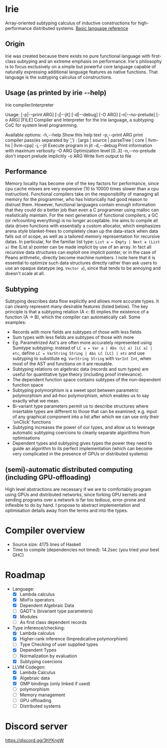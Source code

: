 # Irie
Array-oriented subtyping calculus of inductive constructions for high-performance distributed systems. [Basic language reference](languageDocumentation.md)

## Origin
Irie was created because there exists no pure functional language with first-class subtyping and an extreme emphasis on performance. Irie's philosophy is to focus exclusively on a simple but powerful core language capable of naturally expressing additional language features as native functions. That language is the subtyping calculus of constructions.

## Usage (as printed by irie --help)
Irie compiler/interpreter

Usage: [-p|--print ARG] [-j|--jit] [-d|--debug] [-O ARG]
       [-n|--no-prelude] [-o ARG] [FILE]
  Compiler and Interpreter for the Irie language, a subtyping CoC for system
  level programming.

Available options:
  -h,--help                Show this help text
  -p,--print ARG           print compiler pass(es separated by ',') : [args |
                           source | parseTree | core | llvm-hs | llvm-cpp]
  -j,--jit                 Execute program in jit
  -d,--debug               Print information with maximum verbosity
  -O ARG                   Optimization level [0..3]
  -n,--no-prelude          don't import prelude implicitly
  -o ARG                   Write llvm output to file

## Performance
Memory locality has become one of the key factors for performance, since cpu cache misses are very expensive (10 to 10000 times slower than a cpu instruction). Functional compilers take on the responsibility of managing all memory for the programmer, who has historically had good reason to distrust them. However, functional languages contain enough information that they could do a better job than even a C programmer using malloc can realistically maintain. For the next generation of functional compilers, a GC (or refcounting everything) is no longer acceptable. Irie aims to compile all data driven functions with essentially a custom allocator, which emphasizes arena style blanket-frees to completely clean up the data-stack when data falls out of scope, as well as a tailored memory representation for recursive datas. In particular, for the familiar list type: `List a = Empty | Next a (List a)` the (List a) pointer can be made implicit by use of an array. In fact all recursive data structures can exploit one implicit pointer, or in the case of Peano arithmetic, directly become machine numbers. I note here that it is essential to optimize such data structures directly rather than ask users to use an opaque datatype (eg. `Vector a`), since that tends to be annoying and doesn't scale at all.

## Subtyping
Subtyping describes data flow explicitly and allows more accurate types. It can cleanly represent many desirable features (listed below). The key principle is that a subtyping relation (A <: B) implies the existence of a function (A -> B), which the compiler can automatically call. Some examples:
* Records with more fields are subtypes of those with less fields
* Sum types with less fields are subtypes of those with more
* Eg. Parametrized Ast's are often more accurately represented using Sumtype subtyping: instead of `LC a = Var a | Abs (LC a) [LC a] | etc`, define `LC = VarString String | Abs LC [LC] | etc` and use subtyping to substitute eg. `VarString String` with `VarInt Int`, when most of the AST and functions on it are reusable.
* Subtyping relations on algebraic data (records and sum types) are useful for quantitative type theory (including proof irrelevance).
* The dependent function space contains subtypes of the non-dependent function space
* Subtyping polymorphism is a sweet spot between parametric polymorphism and ad-hoc polymorphism, which enables us to say exactly what we mean.
* Bi-variant type parameters permit us to describe structures where insertable types are different to those that can be examined; e.g. input of any graphical component into a list after which we can use only their 'onClick' functions
* Subtyping increases the power of our types, and allow us to leverage automatic subtyping coercions to cleanly separate algorithms from optimisations
* Dependent types and subtyping gives types the power they need to guide an algorithm to its perfect implementation (which can become very complicated in the presence of GPUs or distributed systems)

## (semi)-automatic distributed computing (including GPU-offloading)
High level abstractions are necessary if we are to comfortably program using GPUs and distributed networks, since forking GPU kernels and sending programs over a network is far too tedious, error-prone and inflexible to do by hand. I propose to abstract implementation and optimisation details away from the terms and into the types.

# Compiler overview
* Source size: 4175 lines of Haskell
* Time to compile (dependencies not timed): 14.2sec (you tried your best GHC)

# Roadmap
- Language:
    - [x] Lambda calculus
    - [x] MixFix operators
    - [x] Dependent Algebraic Data
    - [ ] GADT's (bivariant type parameters)
    - [x] Modules
    - [ ] As first class dependent records
- Type inference/checking:
    - [x] Lambda calculus
    - [x] Higher-rank inference (Impredicative polymorphism)
    - [ ] Type Checking of user supplied types
    - [x] Dependent Types
    - [ ] Normalization by evaluation
    - [x] Subtyping coercions
- LLVM Codegen:
    - [x] Lambda Calculus
    - [x] Algebraic data
    - [x] GMP bindings (only linked if used)
    - [ ] polymorphism
    - [ ] Memory management
    - [ ] GPU offloading
    - [ ] Distributed systems

# Discord server
https://discord.gg/3hYKngW
